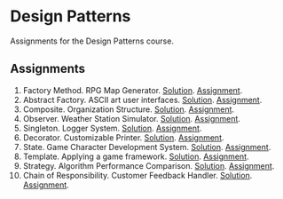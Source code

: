 # Design Patterns

Assignments for the Design Patterns course. 

## Assignments
1. Factory Method. RPG Map Generator. [Solution](src/main/java/factory_method/rpg_map_generator). [Assignment](https://github.com/vesavvo/design_patterns/blob/master/markdown/assignments/factory_method.md).
2. Abstract Factory. ASCII art user interfaces. [Solution](src/main/java/abstract_factory/ascii). [Assignment](https://github.com/vesavvo/design_patterns/blob/master/markdown/assignments/abstract_factory.md).
3. Composite. Organization Structure. [Solution](src/main/java/composite/organization_structure). [Assignment](https://github.com/vesavvo/design_patterns/blob/master/markdown/assignments/composite.md).
4. Observer. Weather Station Simulator. [Solution](src/main/java/observer/weather_station). [Assignment](https://github.com/vesavvo/design_patterns/blob/master/markdown/assignments/observer.md).
5. Singleton. Logger System. [Solution](src/main/java/singleton/logger_system). [Assignment](https://github.com/vesavvo/design_patterns/blob/master/markdown/assignments/singleton.md).
6. Decorator. Customizable Printer. [Solution](src/main/java/decorator/printer). [Assignment](https://github.com/vesavvo/design_patterns/blob/master/markdown/assignments/decorator.md).
7. State. Game Character Development System. [Solution](src/main/java/state/game_character). [Assignment](https://github.com/vesavvo/design_patterns/blob/master/markdown/assignments/state.md).
8. Template. Applying a game framework. [Solution](src/main/java/template_method/game). [Assignment](https://github.com/vesavvo/design_patterns/blob/master/markdown/assignments/template_method.md).
9. Strategy. Algorithm Performance Comparison. [Solution](src/main/java/strategy/algorithm_comparison). [Assignment](https://github.com/vesavvo/design_patterns/blob/master/markdown/assignments/strategy.md).
10. Chain of Responsibility. Customer Feedback Handler. [Solution](src/main/java/chain_of_responsibility/feedback_handler). [Assignment](https://github.com/vesavvo/design_patterns/blob/master/markdown/assignments/chain_of_responsibility.md).